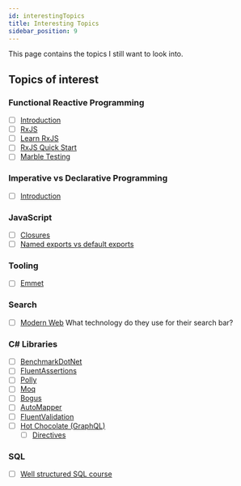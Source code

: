 ```yaml
---
id: interestingTopics
title: Interesting Topics
sidebar_position: 9
---
```


This page contains the topics I still want to look into.

## Topics of interest

### Functional Reactive Programming

- [ ] [Introduction](https://www.youtube.com/watch?v=vLmaZxegahk)
- [ ] [RxJS](https://rxjs.dev/)
- [ ] [Learn RxJS](https://www.learnrxjs.io/)
- [ ] [RxJS Quick Start](https://www.youtube.com/watch?v=2LCo926NFLI)
- [ ] [Marble Testing](https://medium.com/@bencabanes/marble-testing-observable-introduction-1f5ad39231c)

### Imperative vs Declarative Programming

- [ ] [Introduction](https://ui.dev/imperative-vs-declarative-programming/)

### JavaScript

- [ ] [Closures](https://developer.mozilla.org/en-US/docs/Web/JavaScript/Closures)
- [ ] [Named exports vs default exports](https://stackoverflow.com/questions/46913851/why-and-when-to-use-default-export-over-named-exports-in-es6-modules)

### Tooling

- [ ] [Emmet](https://code.visualstudio.com/docs/editor/emmet)

### Search

- [ ] [Modern Web](https://modern-web.dev/) What technology do they use for their search bar?

### C# Libraries

- [ ] [BenchmarkDotNet](https://github.com/dotnet/BenchmarkDotNet)
- [ ] [FluentAssertions](https://github.com/fluentassertions/fluentassertions)
- [ ] [Polly](https://github.com/App-vNext/Polly)
- [ ] [Moq](https://github.com/moq/moq4)
- [ ] [Bogus](https://github.com/bchavez/Bogus)
- [ ] [AutoMapper](https://github.com/AutoMapper/AutoMapper)
- [ ] [FluentValidation](https://github.com/FluentValidation/FluentValidation)
- [ ] [Hot Chocolate (GraphQL)](https://chillicream.com/docs/hotchocolate)
  - [ ] [Directives](https://www.youtube.com/watch?v=egyO7rZOoMI)

### SQL

- [ ] [Well structured SQL course](https://mode.com/sql-tutorial/)
